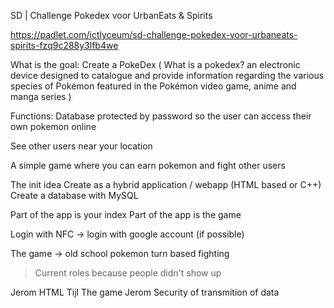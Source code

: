 SD | Challenge Pokedex voor UrbanEats & Spirits

https://padlet.com/ictlyceum/sd-challenge-pokedex-voor-urbaneats-spirits-fzq9c288y3lfb4we

What is the goal: Create a PokeDex
(
    What is a pokedex?
    an electronic device designed to catalogue and provide information regarding the various species of Pokémon featured in the Pokémon video game, anime and manga series
)

Functions:
Database protected by password so the user can access their own pokemon online

See other users near your location

A simple game where you can earn pokemon and fight other users


The init idea
Create as a hybrid application / webapp (HTML based or C++)
Create a database with MySQL

Part of the app is your index
Part of the app is the game

Login with NFC -> login with google account (if possible)

The game -> old school pokemon turn based fighting


> Current roles because people didn't show up

Jerom HTML
Tijl The game
Jerom Security of transmition of data